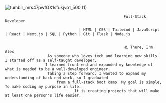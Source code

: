 
![tumblr_mrs47pwfGX1sfukjvo1_500 (1)](https://user-images.githubusercontent.com/112426567/220405987-db6f174d-8753-4adc-9f28-c7d32cf2ce97.gif)

                                                         Full-Stack Developer

                                     | HTML | CSS | Tailwind | JavaScript | React | Next.js | SQL | Python | Git | Flask | Node.js


                                                         Hi There, I'm Alex
                       As someone who loves tech and learning new skills. I started off as a self-taught developer,
                      I learned front-end and expanded my knowledge of what is needed to be a well-developed engineer.
                       Taking a step forward, I wanted to expand my understanding of back-end work, so I graduated
                           from a full-stack boot camp. My goal is simple, To make coding my purpose in life. 
                                   It is creating projects that will make at least one person's life easier.
